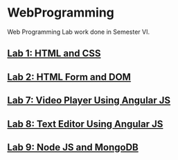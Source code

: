 # WebProgramming
Web Programming Lab work done in Semester VI.

## [Lab 1: HTML and CSS](https://github.com/MBadriNarayanan/WebProgramming/tree/main/Lab1)

## [Lab 2: HTML Form and DOM](https://github.com/MBadriNarayanan/WebProgramming/tree/main/Lab2)

## [Lab 7: Video Player Using Angular JS](https://github.com/MBadriNarayanan/WebProgramming/tree/main/Lab7)

## [Lab 8: Text Editor Using Angular JS](https://github.com/MBadriNarayanan/WebProgramming/tree/main/Lab8)

## [Lab 9: Node JS and MongoDB](https://github.com/MBadriNarayanan/WebProgramming/tree/main/Lab9)
